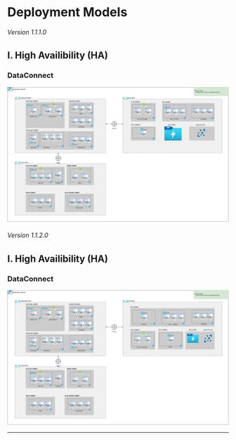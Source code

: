 # Deployment Models

###### Version 1.1.1.0

## I. High Availibility (HA)

### DataConnect

![ha_dataconnect](imgs/Deployment_HA_offer3_infra_v1.1.1.png "")

###### Version 1.1.2.0

## I. High Availibility (HA)

### DataConnect

![ha_dataconnect](imgs/Deployment_HA_offer3_infra_v1.1.2.png "")

---